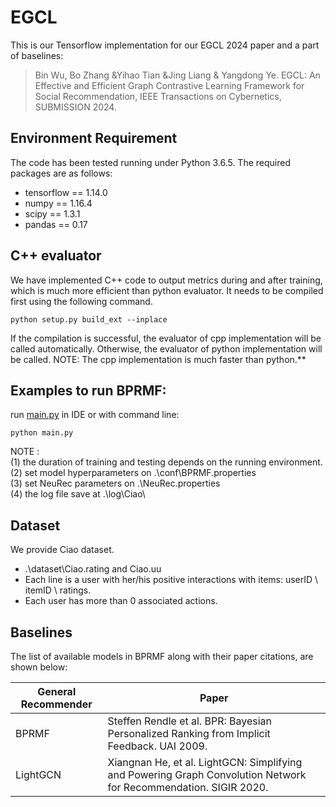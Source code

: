 # EGCL
This is our Tensorflow implementation for our EGCL 2024 paper and a part of baselines:

>Bin Wu, Bo Zhang &Yihao  Tian &Jing Liang & Yangdong Ye. EGCL: An Effective and Efficient Graph Contrastive Learning Framework for Social Recommendation, IEEE Transactions on Cybernetics, SUBMISSION 2024.

## Environment Requirement
The code has been tested running under Python 3.6.5. The required packages are as follows:
* tensorflow == 1.14.0
* numpy == 1.16.4
* scipy == 1.3.1
* pandas == 0.17

## C++ evaluator
We have implemented C++ code to output metrics during and after training, which is much more efficient than python evaluator. It needs to be compiled first using the following command. 
```
python setup.py build_ext --inplace
```
If the compilation is successful, the evaluator of cpp implementation will be called automatically.
Otherwise, the evaluator of python implementation will be called.
NOTE: The cpp implementation is much faster than python.**

## Examples to run BPRMF:
run [main.py](./main.py) in IDE or with command line:
```
python main.py
```

NOTE :   
(1) the duration of training and testing depends on the running environment.  
(2) set model hyperparameters on .\conf\BPRMF.properties  
(3) set NeuRec parameters on .\NeuRec.properties  
(4) the log file save at .\log\Ciao\  

## Dataset
We provide Ciao dataset.
  * .\dataset\Ciao.rating and Ciao.uu
  *  Each line is a user with her/his positive interactions with items: userID \ itemID \ ratings.
  *  Each user has more than 0 associated actions.

## Baselines
The list of available models in BPRMF along with their paper citations, are shown below:

| General Recommender | Paper                                                        |
| ------------------- | ------------------------------------------------------------ |
| BPRMF               | Steffen Rendle et al. BPR: Bayesian Personalized Ranking from Implicit Feedback. UAI 2009. |
| LightGCN            | Xiangnan He, et al. LightGCN: Simplifying and Powering Graph Convolution Network for Recommendation. SIGIR 2020. |
